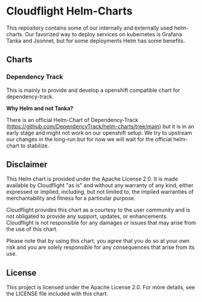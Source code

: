 # Cloudflight Helm-Charts

This repository contains some of our internally and externally used helm-charts. Our favorized way to deploy services on kubernetes is Grafana Tanka and Jsonnet, but for some deployments Helm has some benefits.

## Charts

### Dependency Track

This is mainly to provide and develop a openshift compatible chart for dependency-track.

**Why Helm and not Tanka?**

There is an official Helm-Chart of Dependency-Track (https://github.com/DependencyTrack/helm-charts/tree/main) but it is in an early stage and might not work on our openshift setup. We try to upstream our changes in the long-run but for now we will wait for the official helm-chart to stabilize.

## Disclaimer

This Helm chart is provided under the Apache License 2.0. It is made available by Cloudflight "as is" and without any warranty of any kind, either expressed or implied, including, but not limited to, the implied warranties of merchantability and fitness for a particular purpose.

Cloudflight provides this chart as a courtesy to the user community and is not obligated to provide any support, updates, or enhancements. Cloudflight is not responsible for any damages or issues that may arise from the use of this chart.

Please note that by using this chart, you agree that you do so at your own risk and you are solely responsible for any consequences that arise from its use.

## License

This project is licensed under the Apache License 2.0. For more details, see the LICENSE file included with this chart.
